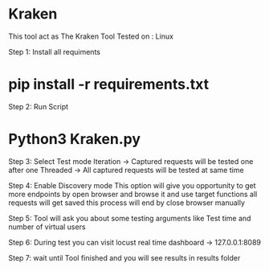 # Kraken
This tool act as The Kraken
Tool Tested on : Linux

Step 1: Install all requiments
# pip install -r requirements.txt

Step 2: Run Script
# Python3 Kraken.py

Step 3: Select Test mode 
Iteration -> Captured requests will be tested one after one
Threaded -> All captured requests will be tested at same time

Step 4: Enable Discovery mode
This option will give you opportunity to get more endpoints by open browser and browse it and use target functions all requests will get saved this process will end by close browser manually

Step 5: Tool will ask you about some testing arguments like Test time and number of virtual users

Step 6: During test you can visit locust real time dashboard -> 127.0.0.1:8089

Step 7: wait until Tool finished and you will see results in results folder
